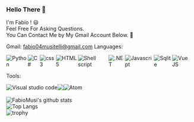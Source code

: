 ### Hello There 👋

I'm Fabio ! 😃 <br>
Feel Free For Asking Questions. <br>
You Can Contact Me by My Gmail Account Below. :facepunch: <br>

Gmail: fabio04musitelli@gmail.com
Languages:
<div style="display: flex;">
  <img alt="Python" src="https://img.shields.io/badge/python%20-%2314354C.svg?&style=for-the-badge&logo=python&logoColor=white%22/%3E"/>
  <img alt="C#" src="https://img.shields.io/badge/c%23-%23239120.svg?style=for-the-badge&logo=c-sharp&logoColor=white"/>
  <img alt="css3" src="https://img.shields.io/badge/css3-%231572B6.svg?style=for-the-badge&logo=css3&logoColor=white"/>
  <img alt="HTML5" src="https://img.shields.io/badge/html5-%23E34F26.svg?style=for-the-badge&logo=html5&logoColor=white"/>
  <img alt="Shell script" src="https://img.shields.io/badge/shell_script-%23121011.svg?style=for-the-badge&logo=gnu-bash&logoColor=white"/>
  <img alt=".NET" src="https://img.shields.io/badge/.NET-5C2D91?style=for-the-badge&logo=.net&logoColor=white"/>
  <img alt="Javascript" src="https://img.shields.io/badge/javascript-%23323330.svg?style=for-the-badge&logo=javascript&logoColor=%23F7DF1E"/>
  <img alt="Sqlite" src="https://img.shields.io/badge/sqlite-%2307405e.svg?style=for-the-badge&logo=sqlite&logoColor=white"/>
  <img alt="Vue JS" src="https://img.shields.io/badge/Vue.js-35495E?style=for-the-badge&logo=vue.js&logoColor=4FC08D"/>
</div>

Tools:
<div style="display: flex;">
  <img alt="Visual studio code" src="https://img.shields.io/badge/Visual%20Studio%20Code-0078d7.svg?style=for-the-badge&logo=visual-studio-code&logoColor=white"/>
  <img alt"Visual Studio" src="https://img.shields.io/badge/Visual%20Studio-5C2D91.svg?style=for-the-badge&logo=visual-studio&logoColor=white"/>
  <img alt="Atom" src="https://img.shields.io/badge/Atom-%2366595C.svg?style=for-the-badge&logo=atom&logoColor=white"/>
</div>

<br>
<img alt="FabioMusi's github stats" src="https://github-readme-stats.vercel.app/api?username=FabioMusi04&show_icons=true&theme=algolia"/>
<br>
<img alt="Top Langs" src="https://github-readme-stats.vercel.app/api/top-langs/?username=FabioMusi04&theme=algolia&layout=compact"/>
<br>
<img alt="trophy" src="https://github-profile-trophy.vercel.app/?username=FabioMusi04&theme=onedark"/>
<br>
